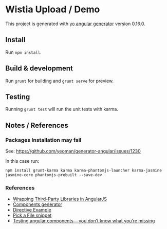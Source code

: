 # Wistia Upload / Demo

This project is generated with [yo angular generator](https://github.com/yeoman/generator-angular)
version 0.16.0.

## Install

Run `npm install`.

## Build & development

Run `grunt` for building and `grunt serve` for preview.

## Testing

Running `grunt test` will run the unit tests with karma.


## Notes / References

### Packages Installation may fail
See: https://github.com/yeoman/generator-angular/issues/1230

In this case run:
```
npm install grunt-karma karma karma-phantomjs-launcher karma-jasmine jasmine-core phantomjs-prebuilt --save-dev
```

### References
- [Wrapping Third-Party Libraries in AngularJS](https://blog.envylabs.com/wrapping-third-party-libraries-in-angularjs-cd278505c8e0)
- [Components generator](https://github.com/Dictanova/generator-angular-components)
- [Directive Example](https://github.com/waldirpereira/jQuery-File-Upload-Wistia-AngularJS-Directive)
- [Pick a File snippet](https://stackoverflow.com/questions/16631702/file-pick-with-angular-js)
- [Testing angular components — you don’t know what you’re missing](https://medium.com/@carmelc_20450/testing-angular-components-you-dont-know-what-you-re-missing-149a1cae6668)

